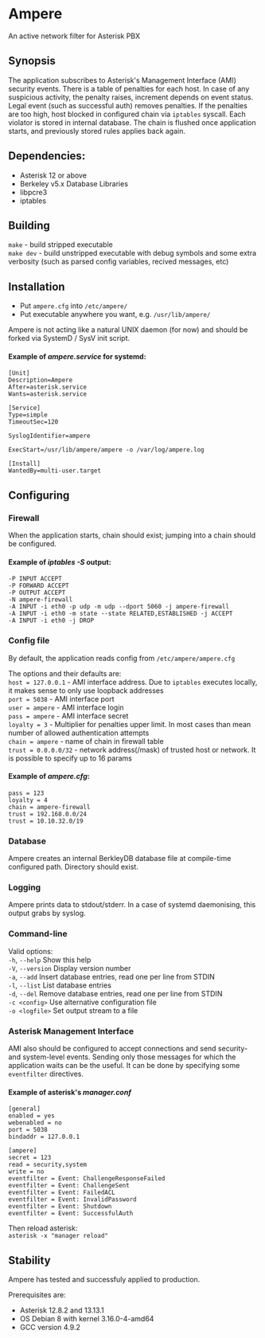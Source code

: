 # Ampere
An active network filter for Asterisk PBX


## Synopsis
The application subscribes to Asterisk's Management Interface (AMI) security events. There is a table of penalties for each host. In case of any suspicious activity, the penalty raises, increment depends on event status. Legal event (such as successful auth) removes penalties. If the penalties are too high, host blocked in configured chain via `iptables` syscall. Each violator is stored in internal database. The chain is flushed once application starts, and previously stored rules applies back again.


## Dependencies:
* Asterisk 12 or above
* Berkeley v5.x Database Libraries
* libpcre3
* iptables


## Building
`make` - build stripped executable  
`make dev` - build unstripped executable with debug symbols and some extra verbosity (such as parsed config variables, recived messages, etc)  


## Installation
* Put `ampere.cfg` into `/etc/ampere/`
* Put executable anywhere you want, e.g. `/usr/lib/ampere/`

Ampere is not acting like a natural UNIX daemon (for now) and should be forked via SystemD / SysV init script.

#### Example of *ampere.service* for systemd:
```
[Unit]
Description=Ampere
After=asterisk.service
Wants=asterisk.service

[Service]
Type=simple
TimeoutSec=120

SyslogIdentifier=ampere

ExecStart=/usr/lib/ampere/ampere -o /var/log/ampere.log

[Install]
WantedBy=multi-user.target
```


## Configuring

### Firewall
When the application starts, chain should exist; jumping into a chain should be configured.

#### Example of *iptables -S* output:
```
-P INPUT ACCEPT
-P FORWARD ACCEPT
-P OUTPUT ACCEPT
-N ampere-firewall
-A INPUT -i eth0 -p udp -m udp --dport 5060 -j ampere-firewall
-A INPUT -i eth0 -m state --state RELATED,ESTABLISHED -j ACCEPT
-A INPUT -i eth0 -j DROP
```

### Config file
By default, the application reads config from `/etc/ampere/ampere.cfg`

The options and their defaults are:  
`host = 127.0.0.1` - AMI interface address. Due to `iptables` executes locally, it makes sense to only use loopback addresses  
`port = 5038` - AMI interface port  
`user = ampere` - AMI interface login  
`pass = ampere` - AMI interface secret  
`loyalty = 3` - Multiplier for penalties upper limit. In most cases than mean number of allowed authentication attempts  
`chain = ampere` - name of chain in firewall table  
`trust = 0.0.0.0/32` - network address(/mask) of trusted host or network. It is possible to specify up to 16 params  

#### Example of *ampere.cfg*:
```
pass = 123
loyalty = 4
chain = ampere-firewall
trust = 192.168.0.0/24
trust = 10.10.32.0/19
```

### Database
Ampere creates an internal BerkleyDB database file at compile-time configured path. Directory should exist.

### Logging
Ampere prints data to stdout/stderr. In a case of systemd daemonising, this output grabs by syslog.

### Command-line

Valid options:  
`-h`, `--help` Show this help  
`-V`, `--version` Display version number  
`-a`, `--add` Insert database entries, read one per line from STDIN  
`-l`, `--list` List database entries  
`-d`, `--del` Remove database entries, read one per line from STDIN  
`-c <config>` Use alternative configuration file  
`-o <logfile>` Set output stream to a file  

### Asterisk Management Interface
AMI also should be configured to accept connections and send security- and system-level events. Sending only those messages for which the application waits can be the useful. It can be done by specifying some `eventfilter` directives.

#### Example of asterisk's *manager.conf*
```
[general]
enabled = yes
webenabled = no
port = 5038
bindaddr = 127.0.0.1

[ampere]
secret = 123
read = security,system
write = no
eventfilter = Event: ChallengeResponseFailed
eventfilter = Event: ChallengeSent
eventfilter = Event: FailedACL
eventfilter = Event: InvalidPassword
eventfilter = Event: Shutdown
eventfilter = Event: SuccessfulAuth
```

Then reload asterisk:  
`asterisk -x "manager reload"`


## Stability
Ampere has tested and successfuly applied to production.

Prerequisites are:
* Asterisk 12.8.2 and 13.13.1
* OS Debian 8 with kernel 3.16.0-4-amd64
* GCC version 4.9.2
